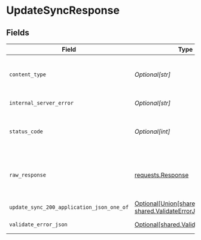 # UpdateSyncResponse


## Fields

| Field                                                                                                                      | Type                                                                                                                       | Required                                                                                                                   | Description                                                                                                                |
| -------------------------------------------------------------------------------------------------------------------------- | -------------------------------------------------------------------------------------------------------------------------- | -------------------------------------------------------------------------------------------------------------------------- | -------------------------------------------------------------------------------------------------------------------------- |
| `content_type`                                                                                                             | *Optional[str]*                                                                                                            | :heavy_check_mark:                                                                                                         | HTTP response content type for this operation                                                                              |
| `internal_server_error`                                                                                                    | *Optional[str]*                                                                                                            | :heavy_minus_sign:                                                                                                         | Something went wrong                                                                                                       |
| `status_code`                                                                                                              | *Optional[int]*                                                                                                            | :heavy_check_mark:                                                                                                         | HTTP response status code for this operation                                                                               |
| `raw_response`                                                                                                             | [requests.Response](https://requests.readthedocs.io/en/latest/api/#requests.Response)                                      | :heavy_minus_sign:                                                                                                         | Raw HTTP response; suitable for custom response parsing                                                                    |
| `update_sync_200_application_json_one_of`                                                                                  | [Optional[Union[shared.Sync, shared.ValidateErrorJSON, str]]](undefined/models/operations/updatesync200applicationjson.md) | :heavy_minus_sign:                                                                                                         | Ok                                                                                                                         |
| `validate_error_json`                                                                                                      | [Optional[shared.ValidateErrorJSON]](undefined/models/shared/validateerrorjson.md)                                         | :heavy_minus_sign:                                                                                                         | Validation Failed                                                                                                          |